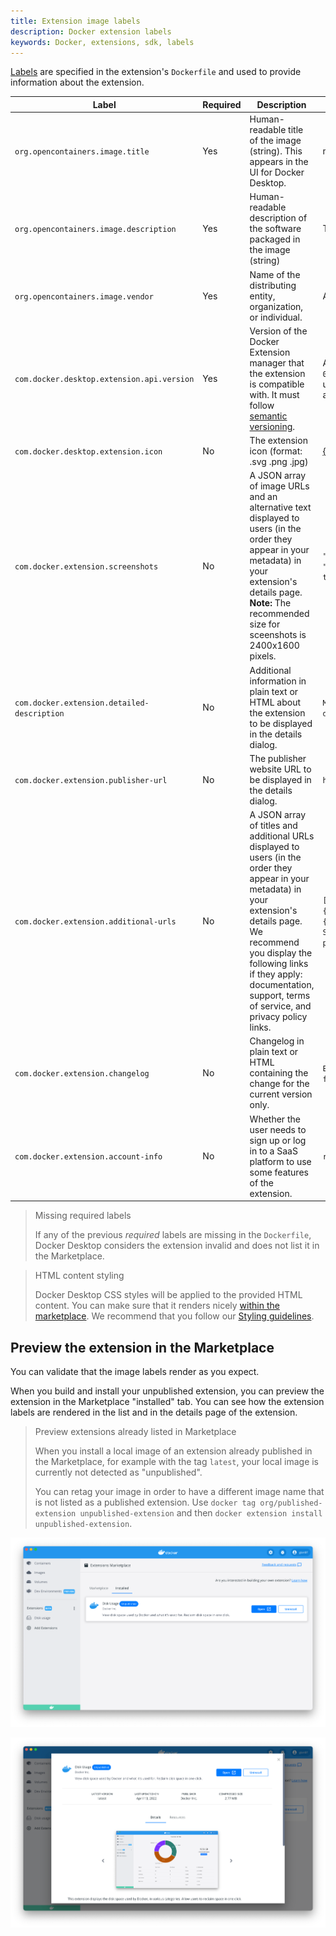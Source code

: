```yaml
---
title: Extension image labels
description: Docker extension labels
keywords: Docker, extensions, sdk, labels
---
```


[Labels](../../../engine/reference/builder.md#label) are specified in the extension's `Dockerfile` and used to provide information about the extension.

| Label                                       | Required | Description                                                                                                                                                                                                                                                                 | Example                                                                                                                                                                                                                                            |
|---------------------------------------------|----------|-----------------------------------------------------------------------------------------------------------------------------------------------------------------------------------------------------------------------------------------------------------------------------|----------------------------------------------------------------------------------------------------------------------------------------------------------------------------------------------------------------------------------------------------|
| `org.opencontainers.image.title`            | Yes      | Human-readable title of the image (string). This appears in the UI for Docker Desktop.                                                                                                                                                                                      | my-extension                                                                                                                                                                                                                                       |
| `org.opencontainers.image.description`      | Yes      | Human-readable description of the software packaged in the image (string)                                                                                                                                                                                                   | This extension is cool.                                                                                                                                                                                                                            |
| `org.opencontainers.image.vendor`           | Yes      | Name of the distributing entity, organization, or individual.                                                                                                                                                                                                               | Acme, Inc.                                                                                                                                                                                                                                         |
| `com.docker.desktop.extension.api.version`  | Yes      | Version of the Docker Extension manager that the extension is compatible with. It must follow [semantic versioning](https://semver.org/).                                                                                                                                   | A specific version like `0.1.0` or, a constraint expression: `>= 0.1.0`, `>= 1.4.7, < 2.0` . For your first extension, you can use `docker extension version` to know the SDK API version and specify `>= <SDK_API_VERSION>`.                      |
| `com.docker.desktop.extension.icon`         | No       | The extension icon (format: .svg .png .jpg)                                                                                                                                                                                                                                 | <a href="{{ site.docs_url }}/images/engine.svg" target="__blank">{{ site.docs_url }}/images/engine.svg<a>                                                                                                                                          |
| `com.docker.extension.screenshots`          | No       | A JSON array of image URLs and an alternative text displayed to users (in the order they appear in your metadata) in your extension's details page. **Note:** The recommended size for sceenshots is 2400x1600 pixels.                                                      | `"[{"alt":"alternative text for image 1",` `"url":"https://foo.bar/image1.png"},` `{"alt":"alternative text for image2",` `"url":"https://foo.bar/image2.jpg"}]"`                                                                                  |
| `com.docker.extension.detailed-description` | No       | Additional information in plain text or HTML about the extension to be displayed in the details dialog.                                                                                                                                                                     | `My detailed description` or `<h1>My detailed description</h1>`                                                                                                                                                                                    |
| `com.docker.extension.publisher-url`        | No       | The publisher website URL to be displayed in the details dialog.                                                                                                                                                                                                            | `https://foo.bar`                                                                                                                                                                                                                                  |
| `com.docker.extension.additional-urls`      | No       | A JSON array of titles and additional URLs displayed to users (in the order they appear in your metadata) in your extension's details page. We recommend you display the following links if they apply: documentation, support, terms of service, and privacy policy links. | `[{"title":"Documentation","url":"https://foo.bar/docs"},` `{"title":"Support","url":"https://foo.bar/support"},` `{"title":"Terms of Service","url":"https://foo.bar/tos"},` `{"title":"Privacy policy","url":"https://foo.bar/privacy-policy"}]` |
| `com.docker.extension.changelog`            | No       | Changelog in plain text or HTML containing the change for the current version only.                                                                                                                                                                                         | `Extension changelog` or `<p>Extension changelog<ul>` `<li>New feature A</li>` `<li>Bug fix on feature B</li></ul></p>`                                                                                                                            |
| `com.docker.extension.account-info`         | No       | Whether the user needs to sign up or log in to a SaaS platform to use some features of the extension.                                                                                                                                                                       | `required` in case it does, leave it empty otherwise.                                                                                                                                                                                              |

> Missing required labels
>
> If any of the previous _required_ labels are missing in the `Dockerfile`, Docker Desktop considers the extension invalid and does not list it in the Marketplace.

> HTML content styling
>
> Docker Desktop CSS styles will be applied to the provided HTML content. You can make sure that it renders nicely [within the marketplace](#preview-the-extension-in-the-marketplace). We recommend that you follow our [Styling guidelines](../design/overview.md).

## Preview the extension in the Marketplace

You can validate that the image labels render as you expect.

When you build and install your unpublished extension, you can preview the extension in the Marketplace "installed" tab. You can see how the extension labels are rendered in the list and in the details page of the extension.

> Preview extensions already listed in Marketplace
>
> When you install a local image of an extension already published in the Marketplace, for example with the tag `latest`, your local image is currently not detected as "unpublished".
>
> You can retag your image in order to have a different image name that is not listed as a published extension.
> Use `docker tag org/published-extension unpublished-extension` and then `docker extension install unpublished-extension`.

![List preview](images/list-preview.png)

![List preview](images/details-preview.png)
